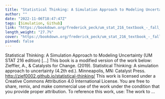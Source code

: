 ```yaml
---
title: "Statistical Thinking: A Simulation Approach to Modeling Uncertainty (UM STAT 216 edition)"
author: ""
date: "2022-11-06T18:47:47Z"
tags: [Simulation, Github]
link: "https://bookdown.org/frederick_peck/um_stat_216_textbook_-_fall_2022/"
length_weight: "27.7%"
cover: "https://bookdown.org/frederick_peck/um_stat_216_textbook_-_fall_2022/img/catalst-textbook-cover-v4.png"
pinned: false
---
```


Statistical Thinking: A Simulation Approach to Modeling Uncertainty (UM STAT 216 edition) [...] This book is a modified version of the work below: Zieffler, A., & Catalysts for Change. (2019). Statistical Thinking: A simulation approach to uncertainty (4.2th ed.). Minneapolis, MN: Catalyst Press. http://zief0002.github.io/statistical-thinking/ This work is licensed under a Creative Commons Attribution 4.0 International License. You are free to share, remix, and make commercial use of the work under the condition that you provide proper attribution. To reference this work, use: The work to ...
